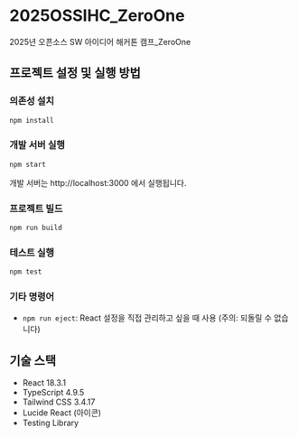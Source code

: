 # 2025OSSIHC_ZeroOne
2025년 오픈소스 SW 아이디어 해커톤 캠프_ZeroOne

## 프로젝트 설정 및 실행 방법

### 의존성 설치
```bash
npm install
```

### 개발 서버 실행
```bash
npm start
```
개발 서버는 http://localhost:3000 에서 실행됩니다.

### 프로젝트 빌드
```bash
npm run build
```

### 테스트 실행
```bash
npm test
```

### 기타 명령어
- `npm run eject`: React 설정을 직접 관리하고 싶을 때 사용 (주의: 되돌릴 수 없습니다)

## 기술 스택
- React 18.3.1
- TypeScript 4.9.5
- Tailwind CSS 3.4.17
- Lucide React (아이콘)
- Testing Library
